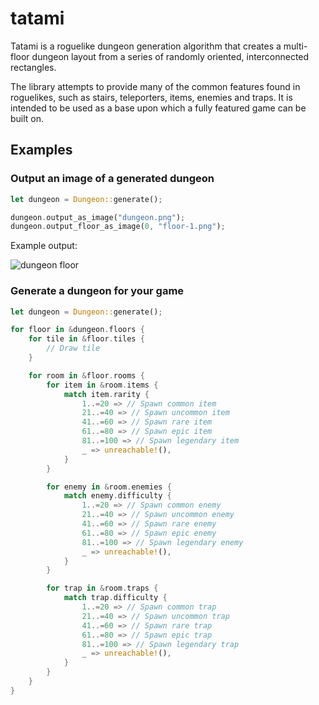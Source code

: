 # tatami

Tatami is a roguelike dungeon generation algorithm that creates a multi-floor dungeon layout from a series of randomly oriented, interconnected rectangles.

The library attempts to provide many of the common features found in roguelikes, such as stairs, teleporters, items, enemies and traps. It is intended to be used as a base upon which a fully featured game can be built on.

## Examples

### Output an image of a generated dungeon

```rust
let dungeon = Dungeon::generate();

dungeon.output_as_image("dungeon.png");
dungeon.output_floor_as_image(0, "floor-1.png");
```

Example output:

![dungeon floor](images/floor-1.png)

### Generate a dungeon for your game

```rust
let dungeon = Dungeon::generate();

for floor in &dungeon.floors {
    for tile in &floor.tiles {
        // Draw tile
    }

    for room in &floor.rooms {
        for item in &room.items {
            match item.rarity {
                1..=20 => // Spawn common item
                21..=40 => // Spawn uncommon item
                41..=60 => // Spawn rare item
                61..=80 => // Spawn epic item
                81..=100 => // Spawn legendary item
                _ => unreachable!(),
            }
        }

        for enemy in &room.enemies {
            match enemy.difficulty {
                1..=20 => // Spawn common enemy
                21..=40 => // Spawn uncommon enemy
                41..=60 => // Spawn rare enemy
                61..=80 => // Spawn epic enemy
                81..=100 => // Spawn legendary enemy
                _ => unreachable!(),
            }
        }

        for trap in &room.traps {
            match trap.difficulty {
                1..=20 => // Spawn common trap
                21..=40 => // Spawn uncommon trap
                41..=60 => // Spawn rare trap
                61..=80 => // Spawn epic trap
                81..=100 => // Spawn legendary trap
                _ => unreachable!(),
            }
        }
    }
}
```
